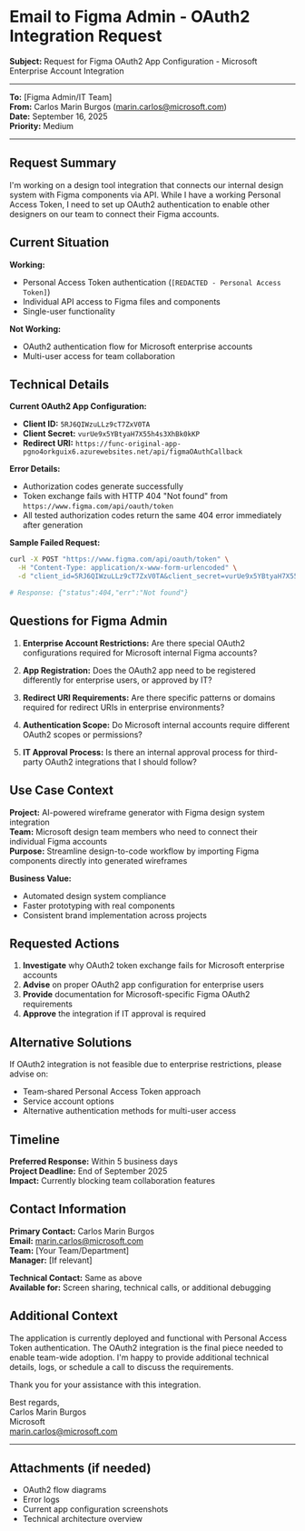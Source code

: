 # Email to Figma Admin - OAuth2 Integration Request

**Subject:** Request for Figma OAuth2 App Configuration - Microsoft Enterprise Account Integration

---

**To:** [Figma Admin/IT Team]  
**From:** Carlos Marin Burgos (marin.carlos@microsoft.com)  
**Date:** September 16, 2025  
**Priority:** Medium

---

## Request Summary

I'm working on a design tool integration that connects our internal design system with Figma components via API. While I have a working Personal Access Token, I need to set up OAuth2 authentication to enable other designers on our team to connect their Figma accounts.

## Current Situation

**Working:**

- Personal Access Token authentication (`[REDACTED - Personal Access Token]`)
- Individual API access to Figma files and components
- Single-user functionality

**Not Working:**

- OAuth2 authentication flow for Microsoft enterprise accounts
- Multi-user access for team collaboration

## Technical Details

**Current OAuth2 App Configuration:**

- **Client ID:** `5RJ6QIWzuLLz9cT7ZxV0TA`
- **Client Secret:** `vurUe9x5YBtyaH7X55h4s3XhBk0kKP`
- **Redirect URI:** `https://func-original-app-pgno4orkguix6.azurewebsites.net/api/figmaOAuthCallback`

**Error Details:**

- Authorization codes generate successfully
- Token exchange fails with HTTP 404 "Not found" from `https://www.figma.com/api/oauth/token`
- All tested authorization codes return the same 404 error immediately after generation

**Sample Failed Request:**

```bash
curl -X POST "https://www.figma.com/api/oauth/token" \
  -H "Content-Type: application/x-www-form-urlencoded" \
  -d "client_id=5RJ6QIWzuLLz9cT7ZxV0TA&client_secret=vurUe9x5YBtyaH7X55h4s3XhBk0kKP&redirect_uri=https://func-original-app-pgno4orkguix6.azurewebsites.net/api/figmaOAuthCallback&code=[AUTH_CODE]&grant_type=authorization_code"

# Response: {"status":404,"err":"Not found"}
```

## Questions for Figma Admin

1. **Enterprise Account Restrictions:** Are there special OAuth2 configurations required for Microsoft internal Figma accounts?

2. **App Registration:** Does the OAuth2 app need to be registered differently for enterprise users, or approved by IT?

3. **Redirect URI Requirements:** Are there specific patterns or domains required for redirect URIs in enterprise environments?

4. **Authentication Scope:** Do Microsoft internal accounts require different OAuth2 scopes or permissions?

5. **IT Approval Process:** Is there an internal approval process for third-party OAuth2 integrations that I should follow?

## Use Case Context

**Project:** AI-powered wireframe generator with Figma design system integration  
**Team:** Microsoft design team members who need to connect their individual Figma accounts  
**Purpose:** Streamline design-to-code workflow by importing Figma components directly into generated wireframes

**Business Value:**

- Automated design system compliance
- Faster prototyping with real components
- Consistent brand implementation across projects

## Requested Actions

1. **Investigate** why OAuth2 token exchange fails for Microsoft enterprise accounts
2. **Advise** on proper OAuth2 app configuration for enterprise users
3. **Provide** documentation for Microsoft-specific Figma OAuth2 requirements
4. **Approve** the integration if IT approval is required

## Alternative Solutions

If OAuth2 integration is not feasible due to enterprise restrictions, please advise on:

- Team-shared Personal Access Token approach
- Service account options
- Alternative authentication methods for multi-user access

## Timeline

**Preferred Response:** Within 5 business days  
**Project Deadline:** End of September 2025  
**Impact:** Currently blocking team collaboration features

## Contact Information

**Primary Contact:** Carlos Marin Burgos  
**Email:** marin.carlos@microsoft.com  
**Team:** [Your Team/Department]  
**Manager:** [If relevant]

**Technical Contact:** Same as above  
**Available for:** Screen sharing, technical calls, or additional debugging

## Additional Context

The application is currently deployed and functional with Personal Access Token authentication. The OAuth2 integration is the final piece needed to enable team-wide adoption. I'm happy to provide additional technical details, logs, or schedule a call to discuss the requirements.

Thank you for your assistance with this integration.

Best regards,  
Carlos Marin Burgos  
Microsoft  
marin.carlos@microsoft.com

---

## Attachments (if needed)

- OAuth2 flow diagrams
- Error logs
- Current app configuration screenshots
- Technical architecture overview
